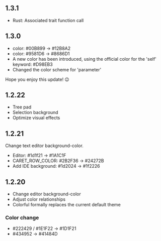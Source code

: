 ## 1.3.1

- Rust: Associated trait function call

## 1.3.0

- color: #00B899 -> #12B8A2
- color: #9581D6 -> #8686D1
- A new color has been introduced, using the official color for the 'self' keyword: #D98EB3
- Changed the color scheme for 'parameter'

Hope you enjoy this update! 😉

## 1.2.22

- Tree pad
- Selection background
- Optimize visual effects

## 1.2.21

Change text editor background-color.

* Editor: #1d1f21 -> #1A1C1F
* CARET_ROW_COLOR: #2B2F36 -> #24272B
* Add IDE background: #1d2024 -> #1f2226

## 1.2.20

* Change editor background-color
* Adjust color relationships
* Colorful formally replaces the current default theme

### Color change

* #222429 / #1E1F22 -> #1D1F21
* #434952 -> #41484D
